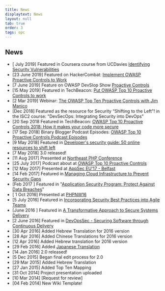```yaml
---
title: News
displaytext: News
layout: null
tab: true
order: 3
tags: opc
---
```



## News

  - \[ July 2019\] Featured in Coursera course from UCDavies
    [Identifying Security Vulnerabilities](https://www.coursera.org/directory/videos?courseId=V1k0pBtIEemZRAqH7m9oGA)
  - \[23 June 2019\] Featured on HackerCombat: [Implement OWASP Proactive Controls to Work](https://hackercombat.com/implement-owasp-proactive-controls-to-work/)
  - \[7 June 2019\] Feature on OWASP DevSlop Show [Proactive Controls](https://www.youtube.com/watch?v=Jdb3qweDc_Q)
  - \[15 May 2019\] Featured in TechBeacon: [Put OWASP Top 10 Proactive Controls to work](https://techbeacon.com/security/put-owasp-top-10-proactive-controls-work)
  - \[2 Mar 2019\] Webinar: [The OWASP Top Ten Proactive Controls with Jim Manico](https://www.youtube.com/watch?v=ldXe8f5yVq8)
  - \[Dec 2018\] Featured as the resource for Security “Shifting to the Left”\! in the ISC2 course: "DevSecOps: Integrating Security into DevOps”
  - \[20 Sep 2018 Featured in TechBeacon: [OWASP Top 10 Proactive Controls 2018: How it makes your code more secure](https://techbeacon.com/owasp-top-10-proactive-controls-2018-how-it-makes-your-code-more-secure)
  - \[17 Sep 2018\] Binary Blogger Podcast Episodes: [OWASP Top 10 Proactive Controls Podcast Episodes](https://binaryblogger.com/2018/09/17/owasp-top-10-proactive-controls-podcast-episodes/)
  - \[9 May 2018\] Featured in [Developer's security guide: 50 online resources to shift left](https://techbeacon.com/developer-secure-code-starter-kit-resources)
  - \[7 May 2018\] 3.0 released\!
  - \[11 Aug 2017\] Presented at [Northeast PHP Conference](https://northeastphp2017.sched.com/event/B6uo/owasp-top-10-proactive-controls-2016)
  - \[25 July 2017\] Podcast about at [OWASP Top 10 Proactive     Controls](https://www.appsecpodcast.org/2017/07/25/the-owasp-top-10-proactive-controls/)
  - \[12 May 2017\] Presented at [AppSec EU'17 -    Belfast](https://appseceurope2017.sched.com/event/A652/the-path-of-secure-software)
  - \[14 Feb 2017\] Featured in [Managing Cloud Infrastructure to     Prevent Security    Gaps](http://wwpi.com/2017/02/14/managing-cloud-infrastructure-to-prevent-security-gaps/)
  - \[Feb 2017 \] Featured in "[Application Security Program: Protect    Against Data    Breaches](http://assets.unisys.com/Documents/Global/POVPapers/POV_170062_ApplicationSecurityProgramProtectAgainstDataBreaches.pdf)"
  - \[ 1 Oct 2016\] Presented at     [PHPNW16](http://conference.phpnw.org.uk/phpnw16/speakers/katy-anton/)
  - \[5 July 2016\] Featured in [Incorporating Security Best Practices     into Agile    Teams](https://www.thoughtworks.com/insights/blog/incorporating-security-best-practices-agile-teams)
  - \[June 2016 \] Featured in [A Transformative Approach to Secure    Systems    Delivery](http://www.booz-allen.co.in/content/dam/boozallen/documents/Viewpoints/2016/06/transformative-approach-to-secure-systems-delivery.pdf)
  - \[2 June 2016\] Featured in [DevOpsSec - Securing Software through    Continuous    Delivery](http://www.oreilly.com/webops-perf/free/devopssec.csp)
  - \[30 Apr 2016\] Added Hebrew Translation for 2016 version
  - \[28 Apr 2016\] Added Chinese Translations for 2016 version
  - \[12 Apr 2016\] Added Hebrew translation for 2016 version
  - \[29 Feb 2016\] Added [Japanese    Translation](https://www.owasp.org/images/a/a8/OWASPTop10ProactiveControls2016-Japanese.pdf)
  - \[14 Jan 2016\] 2.0 released\!
  - \[5 Dec 2015\] Began final edit process for 2.0
  - \[29 Mar 2015\] Added Hebrew Translation
  - \[27 Jan 2015\] Added Top Ten Mapping
  - \[31 Oct 2014\] Project presentation uploaded
  - \[10 Mar 2014\] [Request for     review]
  - \[04 Feb 2014\] New Wiki Template\!


